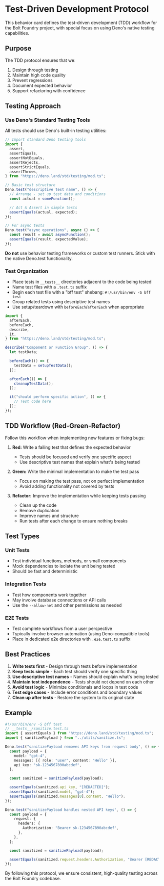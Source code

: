 # Test-Driven Development Protocol

This behavior card defines the test-driven development (TDD) workflow for the
Bolt Foundry project, with special focus on using Deno's native testing
capabilities.

## Purpose

The TDD protocol ensures that we:

1. Design through testing
2. Maintain high code quality
3. Prevent regressions
4. Document expected behavior
5. Support refactoring with confidence

## Testing Approach

### Use Deno's Standard Testing Tools

All tests should use Deno's built-in testing utilities:

```typescript
// Import standard Deno testing tools
import {
  assert,
  assertEquals,
  assertNotEquals,
  assertRejects,
  assertStrictEquals,
  assertThrows,
} from "https://deno.land/std/testing/mod.ts";

// Basic test structure
Deno.test("descriptive test name", () => {
  // Arrange - set up test data and conditions
  const actual = someFunction();

  // Act & Assert in simple tests
  assertEquals(actual, expected);
});

// For async tests
Deno.test("async operations", async () => {
  const result = await asyncFunction();
  assertEquals(result, expectedValue);
});
```

**Do not** use behavior testing frameworks or custom test runners. Stick with
the native Deno.test functionality.

### Test Organization

- Place tests in `__tests__` directories adjacent to the code being tested
- Name test files with a `.test.ts` suffix
- Begin each test file with a "bff test" shebang: `#!/usr/bin/env -S bff test`
- Group related tests using descriptive test names
- Use setup/teardown with `beforeEach`/`afterEach` when appropriate

```typescript
import {
  afterEach,
  beforeEach,
  describe,
  it,
} from "https://deno.land/std/testing/mod.ts";

describe("Component or Function Group", () => {
  let testData;

  beforeEach(() => {
    testData = setupTestData();
  });

  afterEach(() => {
    cleanupTestData();
  });

  it("should perform specific action", () => {
    // Test code here
  });
});
```

## TDD Workflow (Red-Green-Refactor)

Follow this workflow when implementing new features or fixing bugs:

1. **Red:** Write a failing test that defines the expected behavior
   - Tests should be focused and verify one specific aspect
   - Use descriptive test names that explain what's being tested

2. **Green:** Write the minimal implementation to make the test pass
   - Focus on making the test pass, not on perfect implementation
   - Avoid adding functionality not covered by tests

3. **Refactor:** Improve the implementation while keeping tests passing
   - Clean up the code
   - Remove duplication
   - Improve names and structure
   - Run tests after each change to ensure nothing breaks

## Test Types

### Unit Tests

- Test individual functions, methods, or small components
- Mock dependencies to isolate the unit being tested
- Should be fast and deterministic

### Integration Tests

- Test how components work together
- May involve database connections or API calls
- Use the `--allow-net` and other permissions as needed

### E2E Tests

- Test complete workflows from a user perspective
- Typically involve browser automation (using Deno-compatible tools)
- Place in dedicated e2e directories with `.e2e.test.ts` suffix

## Best Practices

1. **Write tests first** - Design through tests before implementation
2. **Keep tests simple** - Each test should verify one specific thing
3. **Use descriptive test names** - Names should explain what's being tested
4. **Maintain test independence** - Tests should not depend on each other
5. **Avoid test logic** - Minimize conditionals and loops in test code
6. **Test edge cases** - Include error conditions and boundary values
7. **Clean up after tests** - Restore the system to its original state

## Example

```typescript
#!/usr/bin/env -S bff test
// __tests__/sanitize.test.ts
import { assertEquals } from "https://deno.land/std/testing/mod.ts";
import { sanitizePayload } from "../utils/sanitize.ts";

Deno.test("sanitizePayload removes API keys from request body", () => {
  const payload = {
    model: "gpt-4",
    messages: [{ role: "user", content: "Hello" }],
    api_key: "sk-1234567890abcdef",
  };

  const sanitized = sanitizePayload(payload);

  assertEquals(sanitized.api_key, "[REDACTED]");
  assertEquals(sanitized.model, "gpt-4");
  assertEquals(sanitized.messages[0].content, "Hello");
});

Deno.test("sanitizePayload handles nested API keys", () => {
  const payload = {
    request: {
      headers: {
        Authorization: "Bearer sk-1234567890abcdef",
      },
    },
  };

  const sanitized = sanitizePayload(payload);

  assertEquals(sanitized.request.headers.Authorization, "Bearer [REDACTED]");
});
```

By following this protocol, we ensure consistent, high-quality testing across
the Bolt Foundry codebase.
